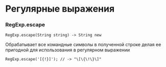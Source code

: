 # Регулярные выражения

### RegExp.escape

    RegExp.escape(String string) -> String new

Обрабатывает все командные символы в полученной строке делая ее пригодной для
использования в регулярном выражении

    RegExp.escape('[{!}]'); // -> "\[\{\!\}\]"